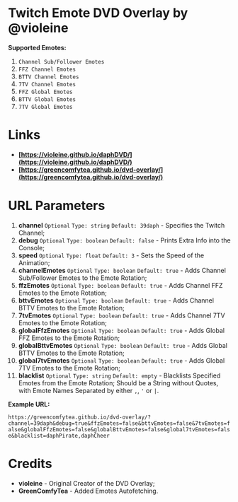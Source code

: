 # Twitch Emote DVD Overlay by @violeine

**Supported Emotes:**
1. `Channel Sub/Follower Emotes`
2. `FFZ Channel Emotes`
3. `BTTV Channel Emotes`
4. `7TV Channel Emotes`
5. `FFZ Global Emotes`
6. `BTTV Global Emotes`
7. `7TV Global Emotes`

# Links
* **[https://violeine.github.io/daphDVD/](https://violeine.github.io/daphDVD/)**
* **[https://greencomfytea.github.io/dvd-overlay/](https://greencomfytea.github.io/dvd-overlay/)**

# URL Parameters
1. **channel** `Optional` `Type: string` `Default: 39daph` - Specifies the Twitch Channel;
2. **debug** `Optional` `Type: boolean` `Default: false` - Prints Extra Info into the Console;
3. **speed** `Optional` `Type: float` `Default: 3` - Sets the Speed of the Animation;
4. **channelEmotes** `Optional` `Type: boolean` `Default: true` - Adds Channel Sub/Follower Emotes to the Emote Rotation;
5. **ffzEmotes** `Optional` `Type: boolean` `Default: true` - Adds Channel FFZ Emotes to the Emote Rotation;
6. **bttvEmotes** `Optional` `Type: boolean` `Default: true` - Adds Channel BTTV Emotes to the Emote Rotation;
7. **7tvEmotes** `Optional` `Type: boolean` `Default: true` - Adds Channel 7TV Emotes to the Emote Rotation;
8. **globalFfzEmotes** `Optional` `Type: boolean` `Default: true` - Adds Global FFZ Emotes to the Emote Rotation;
9. **globalBttvEmotes** `Optional` `Type: boolean` `Default: true` - Adds Global BTTV Emotes to the Emote Rotation;
10. **global7tvEmotes** `Optional` `Type: boolean` `Default: true` - Adds Global 7TV Emotes to the Emote Rotation;
11. **blacklist** `Optional` `Type: string` `Default: empty` - Blacklists Specified Emotes from the Emote Rotation; Should be a String without Quotes, with Emote Names Separated by either `,`, `'` or `|`.

**Example URL:**

`https://greencomfytea.github.io/dvd-overlay/?channel=39daph&debug=true&ffzEmotes=false&bttvEmotes=false&7tvEmotes=false&globalFfzEmotes=false&globalBttvEmotes=false&global7tvEmotes=false&blacklist=daphPirate,daphCheer`

</details>


# Credits
+ **violeine** - Original Creator of the DVD Overlay;
+ **GreenComfyTea** - Added Emotes Autofetching.   
